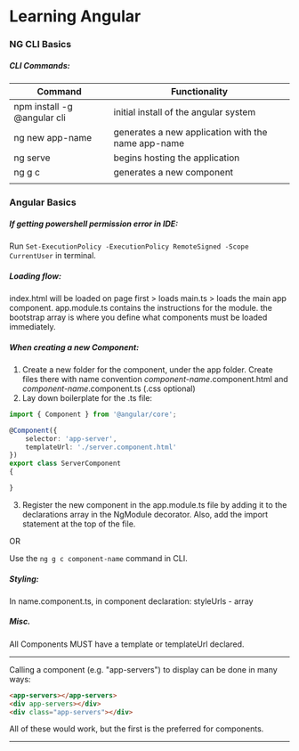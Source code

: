 # Learning Angular

### NG CLI Basics
##### CLI Commands:
| Command | Functionality |
|---|---|
| npm install -g @angular cli | initial install of the angular system |
| ng new app-name | generates a new application with the name app-name |
| ng serve | begins hosting the application |
| ng g c | generates a new component |
|  |  |

### Angular Basics

##### If getting powershell permission error in IDE:
Run ```Set-ExecutionPolicy -ExecutionPolicy RemoteSigned -Scope CurrentUser``` in terminal.

##### Loading flow:
index.html will be loaded on page first > loads main.ts > loads the main app component. 
app.module.ts contains the instructions for the module. the bootstrap array is where you define what components must be loaded immediately. 

##### When creating a new Component:
1. Create a new folder for the component, under the app folder. Create files there with name convention _component-name_.component.html and _component-name_.component.ts (.css optional)
2. Lay down boilerplate for the .ts file:
```ts
import { Component } from '@angular/core';

@Component({
    selector: 'app-server',
    templateUrl: './server.component.html'
})
export class ServerComponent
{

}
```
3. Register the new component in the app.module.ts file by adding it to the declarations array in the NgModule decorator. Also, add the import statement at the top of the file.

OR

Use the ```ng g c component-name``` command in CLI.

##### Styling:
In name.component.ts, in component declaration:
styleUrls - array


##### Misc.  

All Components MUST have a template or templateUrl declared.  

---  

Calling a component (e.g. "app-servers") to display can be done in many ways:  

```html
<app-servers></app-servers>
<div app-servers></div>
<div class="app-servers"></div>
```
    
All of these would work, but the first is the preferred for components.  

---
